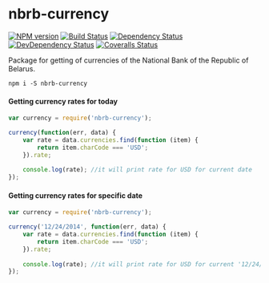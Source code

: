 # nbrb-currency

[![NPM version][npm-image]][npm-url]
[![Build Status][travis-image]][travis-url]
[![Dependency Status][depstat-image]][depstat-url]
[![DevDependency Status][depstat-dev-image]][depstat-dev-url]
[![Coveralls Status][coveralls-image]][coveralls-url]

Package for getting of currencies of the National Bank of the Republic of Belarus.

```
npm i -S nbrb-currency
```

#### Getting currency rates for today

```js
var currency = require('nbrb-currency');

currency(function(err, data) {
    var rate = data.currencies.find(function (item) {
        return item.charCode === 'USD';
    }).rate;
    
    console.log(rate); //it will print rate for USD for current date
});
```

#### Getting currency rates for specific date

```js
var currency = require('nbrb-currency');

currency('12/24/2014', function(err, data) {
    var rate = data.currencies.find(function (item) {
        return item.charCode === 'USD';
    }).rate;
    
    console.log(rate); //it will print rate for USD for current '12/24/2014' *10950*
});
```

[npm-url]: https://npmjs.org/package/nbrb-currency
[npm-image]: http://img.shields.io/npm/v/nbrb-currency.svg

[travis-url]: https://travis-ci.org/havenchyk/nbrb-currency
[travis-image]: http://img.shields.io/travis/havenchyk/nbrb-currency.svg

[depstat-url]: https://david-dm.org/havenchyk/nbrb-currency
[depstat-image]: https://david-dm.org/havenchyk/nbrb-currency.svg

[depstat-dev-url]: https://david-dm.org/havenchyk/nbrb-currency
[depstat-dev-image]: https://david-dm.org/havenchyk/nbrb-currency/dev-status.svg

[coveralls-url]: https://coveralls.io/r/havenchyk/nbrb-currency
[coveralls-image]: https://coveralls.io/repos/havenchyk/nbrb-currency/badge.svg
